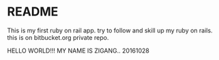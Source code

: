# README

This is my first ruby on rail app.
try to follow and skill up my ruby on rails.
this is on bitbucket.org private repo.

HELLO WORLD!!! MY NAME IS ZIGANG.. 20161028
